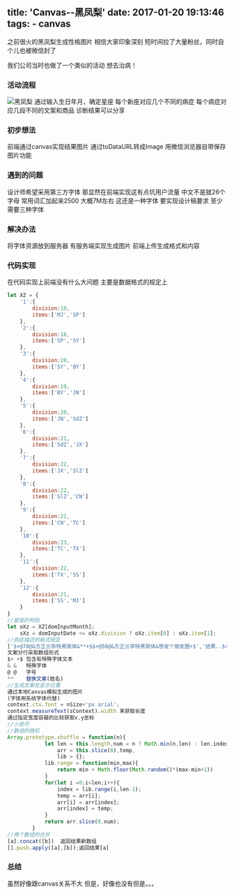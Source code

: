 title: 'Canvas--黑凤梨'
date: 2017-01-20 19:13:46
tags:
    - canvas
---
之前很火的黑凤梨生成性格图片
相信大家印象深刻
短时间拉了大量粉丝，同时自个儿也被微信封了
<!--more-->
我们公司当时也做了一个类似的活动
想去治病！

### 活动流程
![黑凤梨](http://xqproduct.xiangqu.com/FqDKF5UELtMrxWcGd33YSKEVM3Xq?imageView2/2/w/250/q/90/format/jpg/1352x1580/)
通过输入生日年月，确定星座
每个新座对应几个不同的病症
每个病症对应几段不同的文案和商品
诊断结果可以分享

### 初步想法
前端通过canvas实现结果图片
通过toDataURL转成Image
用微信浏览器自带保存图片功能

### 遇到的问题
设计师希望采用第三方字体
那显然在前端实现这有点坑用户流量
中文不是就26个字母
常用词汇加起来2500 大概7M左右
这还是一种字体
要实现设计稿要求
至少需要三种字体

### 解决办法
将字体资源放到服务器
有服务端实现生成图片
前端上传生成格式和内容
### 代码实现
在代码实现上前端没有什么大问题
主要是数据格式的规定上
```javascript
let XZ = {
    '1':{
        division:19,
        items:['MJ','SP']
    },
    '2':{
        division:18,
        items:['SP','SY']
    },
    '3':{
        division:20,
        items:['SY','BY']
    },
    '4':{
        division:19,
        items:['BY','JN']
    },
    '5':{
        division:20,
        items:['JN','SdZ']
    },
    '6':{
        division:21,
        items:['SdZ','JX']
    },
    '7':{
        division:22,
        items:['JX','SlZ']
    },
    '8':{
        division:22,
        items:['SlZ','CN']
    },
    '9':{
        division:22,
        items:['CN','TC']
    },
    '10':{
        division:23,
        items:['TC','TX']
    },
    '11':{
        division:22,
        items:['TX','SS']
    },
    '12':{
        division:21,
        items:['SS','MJ']
    }
}
//星座的判别
let oXz = XZ[domInputMonth];
    sXz = domInputDate <= oXz.division ? oXz.item[0] : oXz.item[1];
//病症描述的格式规定
['$+@70@&方正兰亭特黑简体&**+$$+@50@&方正兰亭特黑简体&想发个朋友圈+$','结果..$+@50@&方正兰亭特黑简体&俩小时+$过去了...','还在$+@110@&方正兰亭特黑简体&选照片+$']
文案分行采取数组形式
$+ +$ 包含有特殊字体文本
& &   特殊字体
@ @   字号
**    替换文案(姓名)
//生成文案在显示位置
通过本地Canvas模拟生成的图片
(字体用系统字体代替)
context.ctx.font = nSize+'px arial';
context.measureText(sContext).width 来获取长度
通过指定宽度容器的比较获取x,y坐标
//小技巧
//数组的随机
Array.prototype.shuffle = function(n){
            let len = this.length,num = n ? Math.min(n,len) : len,index,
                arr = this.slice(0),temp,
                lib = {};
            lib.range = function(min,max){
                return min + Math.floor(Math.random()*(max-min+1))
            }
            for(let i =0;i<len;i++){
                index = lib.range(i,len-1);
                temp = arr[i];
                arr[i] = arr[index];
                arr[index] = temp;
            }
            return arr.slice(0,num);
        }
//两个数组的合并
[a].concat([b])  返回结果新数组
[].push.apply([a],[b]);返回结果[a]
```

### 总结
虽然好像跟canvas关系不大
但是，好像也没有但是。。。
